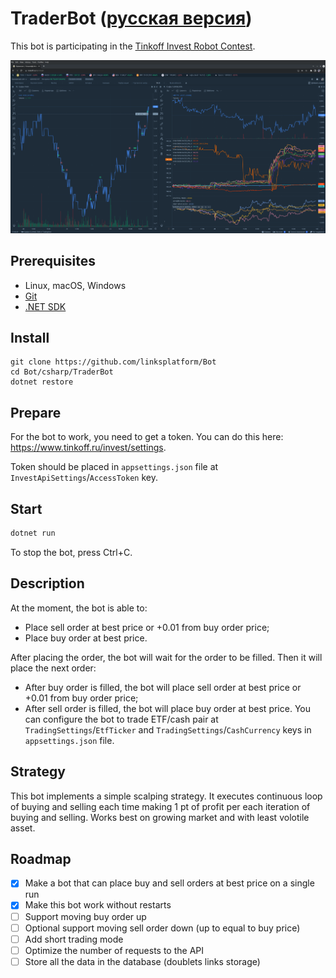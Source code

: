 # TraderBot ([русская версия](README.ru.md))

This bot is participating in the [Tinkoff Invest Robot Contest](https://github.com/Tinkoff/invest-robot-contest).

[![Trading with bot](trading.png)](trading.png)

## Prerequisites
* Linux, macOS, Windows
* [Git](https://git-scm.com/downloads)
* [.NET SDK](https://dotnet.microsoft.com/download)

## Install
```
git clone https://github.com/linksplatform/Bot
cd Bot/csharp/TraderBot
dotnet restore
```

## Prepare

For the bot to work, you need to get a token. You can do this here: https://www.tinkoff.ru/invest/settings.

Token should be placed in `appsettings.json` file at `InvestApiSettings`/`AccessToken` key.

## Start
```sh
dotnet run
```
To stop the bot, press Ctrl+C.

## Description

At the moment, the bot is able to:
* Place sell order at best price or +0.01 from buy order price;
* Place buy order at best price.

After placing the order, the bot will wait for the order to be filled. Then it will place the next order:
* After buy order is filled, the bot will place sell order at best price or +0.01 from buy order price;
* After sell order is filled, the bot will place buy order at best price.
You can configure the bot to trade ETF/cash pair at `TradingSettings`/`EtfTicker` and `TradingSettings`/`CashCurrency` keys in `appsettings.json` file.

## Strategy

This bot implements a simple scalping strategy.
It executes continuous loop of buying and selling each time making 1 pt of profit per each iteration of buying and selling.
Works best on growing market and with least volotile asset.

## Roadmap
- [x] Make a bot that can place buy and sell orders at best price on a single run
- [x] Make this bot work without restarts
- [ ] Support moving buy order up
- [ ] Optional support moving sell order down (up to equal to buy price)
- [ ] Add short trading mode
- [ ] Optimize the number of requests to the API
- [ ] Store all the data in the database (doublets links storage)

